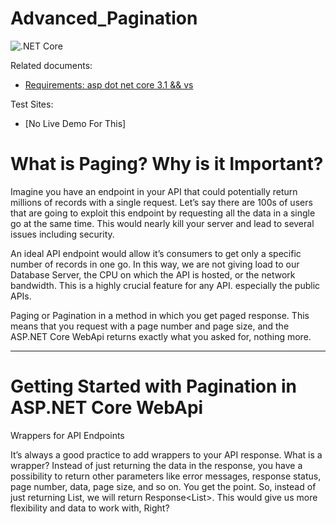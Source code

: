 # Advanced_Pagination

![.NET Core](https://github.com/khalifa005/Advanced_Pagination)

Related documents:

* [Requirements: asp dot net core 3.1 && vs ](https://dotnet.microsoft.com/download/dotnet-core/3.1)

Test Sites:

* [No Live Demo For This]

# What is Paging? Why is it Important?

Imagine you have an endpoint in your API that could potentially return millions of records with a single request. Let’s say there are 100s of users that are going to exploit this endpoint by requesting all the data in a single go at the same time. This would nearly kill your server and lead to several issues including security.

An ideal API endpoint would allow it’s consumers to get only a specific number of records in one go. In this way, we are not giving load to our Database Server, the CPU on which the API is hosted, or the network bandwidth. This is a highly crucial feature for any API. especially the public APIs.

Paging or Pagination in a method in which you get paged response. This means that you request with a page number and page size, and the ASP.NET Core WebApi returns exactly what you asked for, nothing more.

-----------------------------------
# Getting Started with Pagination in ASP.NET Core WebApi
Wrappers for API Endpoints

It’s always a good practice to add wrappers to your API response. What is a wrapper? Instead of just returning the data in the response, you have a possibility to return other parameters like error messages, response status, page number, data, page size, and so on. You get the point. So, instead of just returning List<Customer>, we will return Response<List<Customer>>. This would give us more flexibility and data to work with, Right?
